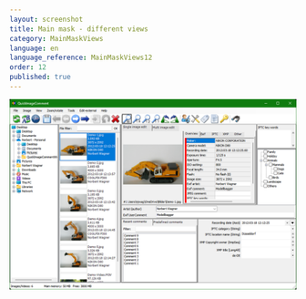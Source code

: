 ```yaml
---
layout: screenshot
title: Main mask - different views
category: MainMaskViews
language: en
language_reference: MainMaskViews12
order: 12
published: true
---
```

<img src="https://raw.githubusercontent.com/QuickImageComment/QuickImageComment/main/UserManual/images/English-prg/FormQuickImageComment-13.png">
